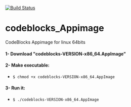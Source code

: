 [![Build Status](https://travis-ci.com/ferion11/codeblocks_Appimage.svg?branch=master)](https://travis-ci.com/ferion11/codeblocks_Appimage)
# codeblocks_Appimage

CodeBlocks Appimage for linux 64bits

#### 1- Download "codeblocks-VERSION-x86_64.AppImage"
#### 2- Make executable:
- `$ chmod +x codeblocks-VERSION-x86_64.AppImage`
#### 3- Run it:
- `$ ./codeblocks-VERSION-x86_64.AppImage`
